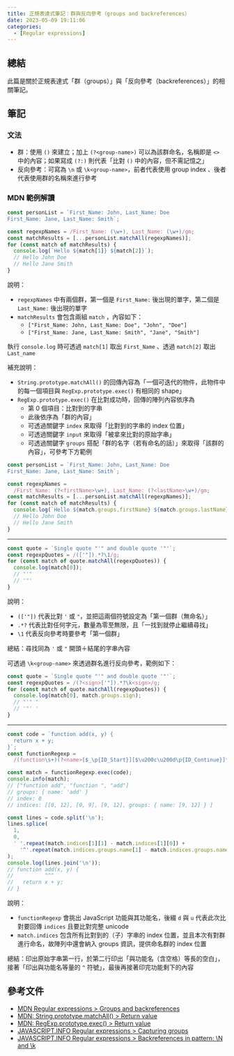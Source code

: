 ```yaml
---
title: 正規表達式筆記：群與反向參考（groups and backreferences）
date: 2023-05-09 19:11:06
categories:
  - [Regular expressions]
---
```


## 總結

此篇是關於正規表達式「群（groups）」與「反向參考（backreferences）」的相關筆記。

## 筆記

### 文法

- 群：使用 `()` 來建立；加上 `(?<group-name>)` 可以為該群命名，名稱即是 `<>` 中的內容；如果寫成 `(?:)` 則代表「比對 `()` 中的內容，但不需記憶之」
- 反向參考：可寫為 `\n` 或 `\k<group-name>`，前者代表使用 group index 、後者代表使用群的名稱來進行參考

### MDN 範例解讀

```ts
const personList = `First_Name: John, Last_Name: Doe
First_Name: Jane, Last_Name: Smith`;

const regexpNames = /First_Name: (\w+), Last_Name: (\w+)/gm;
const matchResults = [...personList.matchAll(regexpNames)];
for (const match of matchResults) {
  console.log(`Hello ${match[1]} ${match[2]}`);
  // Hello John Doe
  // Hello Jane Smith
}
```

說明：

- `regexpNames` 中有兩個群，第一個是 `First_Name:` 後出現的單字，第二個是 `Last_Name:` 後出現的單字
- `matchResults` 會包含兩組 `match` ，內容如下：
  - `["First_Name: John, Last_Name: Doe", "John", "Doe"]`
  - `["First_Name: Jane, Last_Name: Smith", "Jane", "Smith"]`

執行 `console.log` 時可透過 `match[1]` 取出 `First_Name` 、透過 `match[2]` 取出 `Last_name`

補充說明：

- `String.prototype.matchAll()` 的回傳內容為「一個可迭代的物件，此物件中的每一個項目與 `RegExp.prototype.exec()` 有相同的 shape」
- `RegExp.prototype.exec()` 在比對成功時，回傳的陣列內容依序為
  - 第 0 個項目：比對到的字串
  - 此後依序為「群的內容」
  - 可透過關鍵字 `index` 來取得「比對到的字串的 index 位置」
  - 可透過關鍵字 `input` 來取得「被拿來比對的原始字串」
  - 可透過關鍵字 `groups` 搭配「群的名字（若有命名的話）」來取得「該群的內容」，可參考下方範例

```ts
const personList = `First_Name: John, Last_Name: Doe
First_Name: Jane, Last_Name: Smith`;

const regexpNames =
  /First_Name: (?<firstName>\w+), Last_Name: (?<lastName>\w+)/gm;
const matchResults = [...personList.matchAll(regexpNames)];
for (const match of matchResults) {
  console.log(`Hello ${match.groups.firstName} ${match.groups.lastName}`);
  // Hello John Doe
  // Hello Jane Smith
}
```

---

```ts
const quote = `Single quote "'" and double quote '"'`;
const regexpQuotes = /(['"]).*?\1/g;
for (const match of quote.matchAll(regexpQuotes)) {
  console.log(match[0]);
  // "'"
  // '"'
}
```

說明：

- `(['"])` 代表比對 `'` 或 `"`，並把這兩個符號設定為「第一個群（無命名）」
- `.*?` 代表比對任何字元，數量為零至無限，且「一找到就停止繼續尋找」
- `\1` 代表反向參考時要參考「第一個群」

總結：尋找同為 `'` 或 `"` 開頭＋結尾的字串內容

可透過 `\k<group-name>` 來透過群名進行反向參考，範例如下：

```ts
const quote = `Single quote "'" and double quote '"'`;
const regexpQuotes = /(?<sign>['"]).*?\k<sign>/g;
for (const match of quote.matchAll(regexpQuotes)) {
  console.log(match[0], match.groups.sign);
  // "'" "
  // '"' '
}
```

---

```ts
const code = `function add(x, y) {
  return x + y;
}`;
const functionRegexp =
  /(function\s+)(?<name>[$_\p{ID_Start}][$\u200c\u200d\p{ID_Continue}]*)/du;

const match = functionRegexp.exec(code);
console.info(match);
// ["function add", "function ", "add"]
// groups: { name: 'add' }
// index: 0
// indices: [[0, 12], [0, 9], [9, 12], groups: { name: [9, 12] } ]

const lines = code.split('\n');
lines.splice(
  1,
  0,
  ' '.repeat(match.indices[1][1] - match.indices[1][0]) +
    '^'.repeat(match.indices.groups.name[1] - match.indices.groups.name[0])
);
console.log(lines.join('\n'));
// function add(x, y) {
//          ^^^
//   return x + y;
// }
```

說明：

- `functionRegexp` 會挑出 JavaScript 功能與其功能名，後綴 `d` 與 `u` 代表此次比對要回傳 `indices` 且要比對完整 unicode
- `match.indices` 包含所有比對到的（子）字串的 index 位置，並且本次有對群進行命名，故陣列中還會納入 groups 資訊，提供命名群的 index 位置

總結：印出原始字串第一行，於第二行印出「與功能名（含空格）等長的空白」，接著「印出與功能名等量的 `^` 符號」，最後再接著印完功能剩下的內容

## 參考文件

- [MDN Regular expressions > Groups and backreferences](https://developer.mozilla.org/en-US/docs/Web/JavaScript/Guide/Regular_expressions/Groups_and_backreferences)
- [MDN: String.prototype.matchAll() > Return value](https://developer.mozilla.org/en-US/docs/Web/JavaScript/Reference/Global_Objects/String/matchAll#return_value)
- [MDN: RegExp.prototype.exec() > Return value](https://developer.mozilla.org/en-US/docs/Web/JavaScript/Reference/Global_Objects/RegExp/exec#return_value)
- [JAVASCRIPT.INFO Regular expressions > Capturing groups](https://javascript.info/regexp-groups)
- [JAVASCRIPT.INFO Regular expressions > Backreferences in pattern: \N and \k<name>](https://javascript.info/regexp-backreferences)
